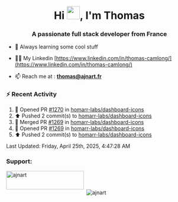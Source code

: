 <h1 align="center">Hi <img height="35px" src="https://raw.githubusercontent.com/MartinHeinz/MartinHeinz/master/wave.gif" width="35px"/>, I'm Thomas</h1>
<h3 align="center">A passionate full stack developer from France</h3>

- 🌱 Always learning some cool stuff 

- 👨‍💻 My Linkedin [https://www.linkedin.com/in/thomas-camlong/](https://www.linkedin.com/in/thomas-camlong/)

- 📫 Reach me at : **thomas@ajnart.fr**

### :zap: Recent Activity

<!--RECENT_ACTIVITY:start-->
1. 💪 Opened PR [#1270](https://github.com/homarr-labs/dashboard-icons/pull/1270) in [homarr-labs/dashboard-icons](https://github.com/homarr-labs/dashboard-icons)<br>
2. ⬆️ Pushed 2 commit(s) to [homarr-labs/dashboard-icons](https://github.com/homarr-labs/dashboard-icons)<br>
3. 🎉 Merged PR [#1269](https://github.com/homarr-labs/dashboard-icons/pull/1269) in [homarr-labs/dashboard-icons](https://github.com/homarr-labs/dashboard-icons)<br>
4. 💪 Opened PR [#1269](https://github.com/homarr-labs/dashboard-icons/pull/1269) in [homarr-labs/dashboard-icons](https://github.com/homarr-labs/dashboard-icons)<br>
5. ⬆️ Pushed 2 commit(s) to [homarr-labs/dashboard-icons](https://github.com/homarr-labs/dashboard-icons)<br>
<!--RECENT_ACTIVITY:end-->

<!--RECENT_ACTIVITY:last_update-->
Last Updated: Friday, April 25th, 2025, 4:47:28 AM
<!--RECENT_ACTIVITY:last_update_end-->
<h3 align="left">Support:</h3>
<p><a href="https://ko-fi.com/ajnart"> <img align="left" src="https://cdn.ko-fi.com/cdn/kofi3.png?v=3" height="50" width="210" alt="ajnart" /></a></p><br><br>

<p>&nbsp;<img align="center" src="https://github-readme-stats.vercel.app/api?username=ajnart&show_icons=true&theme=tokyonight&locale=en" alt="ajnart" /></p>
